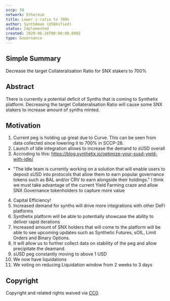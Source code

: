 ```yaml
---
sccp: 30
network: Ethereum
title: Lower c-ratio to 700%
author: SynthAman (@SNXified)
status: Implemented
created: 2020-06-26T00:00:00.000Z
type: Governance
---
```


## Simple Summary

Decrease the target Collateralisation Ratio for SNX stakers to 700%

## Abstract

There is currently a potential deficit of Synths that is coming to Synthetix platform. Decreasing the target Collateralisation Ratio will cause some SNX stakers to increase amount of synths minted.

## Motivation

1. Current peg is holding up great due to Curve. This can be seen from data collected since lowering it to 700% in SCCP-26.
2. Launch of Idle integration allows to increase the demand to sUSD overall
3. Accroding to this: https://blog.synthetix.io/optimize-your-susd-yield-with-idle/

- "The Idle team is currently working on a solution that will enable users to deposit sUSD into protocols that allow
  them to earn popular governance tokens such as BAL and/or CRV to earn alongside their holdings."
  I think we must take advantage of the current Yield Farming craze and allow SNX Governance tokenholders
  to capture more value

4. Capital Efficiency!
5. Increased demand for synths will drive more integrations with other DeFi platforms
6. Synthetix platform will be able to potentially showcase the ability to deliver rapid iterations
7. Increased amount of SNX holders that will come to the platform will be able to see upcoming updates such as
   Synthetic Futures, sOIL, Limit Orders and Binary Options.
8. It will allow us to further collect data on stability of the peg and allow precipitate the deamand.
9. sUSD peg constantly moving to above 1 USD
10. We now have liquidations
11. We voting on reducing Liquidation window from 2 weeks to 3 days

## Copyright

Copyright and related rights waived via [CC0](https://creativecommons.org/publicdomain/zero/1.0/).
